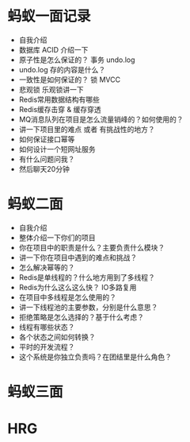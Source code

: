 # 蚂蚁一面记录

- 自我介绍
- 数据库 ACID 介绍一下
- 原子性是怎么保证的？ 事务 undo.log
- undo.log 存的内容是什么？
- 一致性是如何保证的？ 锁 MVCC
- 悲观锁 乐观锁讲一下
- Redis常用数据结构有哪些
- Redis缓存击穿 & 缓存穿透
- MQ消息队列在项目是怎么流量销峰的？如何使用的？
- 讲一下项目里的难点 或者 有挑战性的地方？
- 如何保证接口幂等
- 如何设计一个短网址服务
- 有什么问题问我？
- 然后聊天20分钟





# 蚂蚁二面

- 自我介绍
- 整体介绍一下你们的项目
- 你在项目中的职责是什么？主要负责什么模块？
- 讲一下你在项目中遇到的难点和挑战？
- 怎么解决幂等的？
- Redis是单线程的？什么地方用到了多线程？
- Redis为什么这么这么快？ IO多路复用
- 在项目中多线程是怎么使用的？
- 讲一下线程池的主要参数，分别是什么意思？
- 拒绝策略是怎么选择的？基于什么考虑？
- 线程有哪些状态？
- 各个状态之间如何转换？
- 平时的开发流程？
- 这个系统是你独立负责吗？在团结里是什么角色？



# 蚂蚁三面





# HRG





